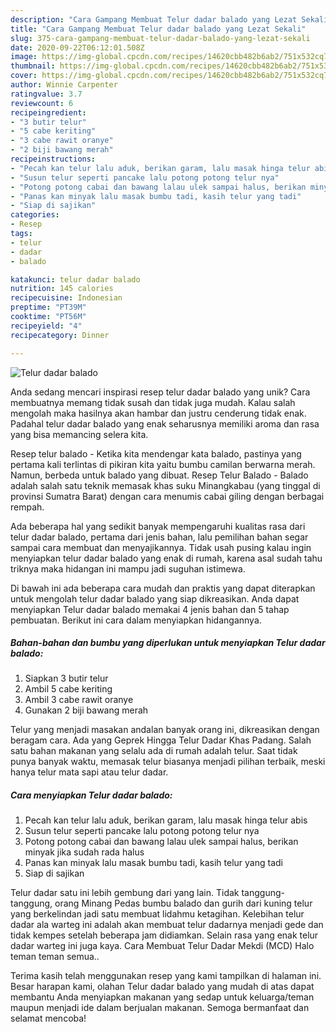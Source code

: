 ```yaml
---
description: "Cara Gampang Membuat Telur dadar balado yang Lezat Sekali"
title: "Cara Gampang Membuat Telur dadar balado yang Lezat Sekali"
slug: 375-cara-gampang-membuat-telur-dadar-balado-yang-lezat-sekali
date: 2020-09-22T06:12:01.508Z
image: https://img-global.cpcdn.com/recipes/14620cbb482b6ab2/751x532cq70/telur-dadar-balado-foto-resep-utama.jpg
thumbnail: https://img-global.cpcdn.com/recipes/14620cbb482b6ab2/751x532cq70/telur-dadar-balado-foto-resep-utama.jpg
cover: https://img-global.cpcdn.com/recipes/14620cbb482b6ab2/751x532cq70/telur-dadar-balado-foto-resep-utama.jpg
author: Winnie Carpenter
ratingvalue: 3.7
reviewcount: 6
recipeingredient:
- "3 butir telur"
- "5 cabe keriting"
- "3 cabe rawit oranye"
- "2 biji bawang merah"
recipeinstructions:
- "Pecah kan telur lalu aduk, berikan garam, lalu masak hinga telur abis"
- "Susun telur seperti pancake lalu potong potong telur nya"
- "Potong potong cabai dan bawang lalau ulek sampai halus, berikan minyak jika sudah rada halus"
- "Panas kan minyak lalu masak bumbu tadi, kasih telur yang tadi"
- "Siap di sajikan"
categories:
- Resep
tags:
- telur
- dadar
- balado

katakunci: telur dadar balado 
nutrition: 145 calories
recipecuisine: Indonesian
preptime: "PT39M"
cooktime: "PT56M"
recipeyield: "4"
recipecategory: Dinner

---
```



![Telur dadar balado](https://img-global.cpcdn.com/recipes/14620cbb482b6ab2/751x532cq70/telur-dadar-balado-foto-resep-utama.jpg)

Anda sedang mencari inspirasi resep telur dadar balado yang unik? Cara membuatnya memang tidak susah dan tidak juga mudah. Kalau salah mengolah maka hasilnya akan hambar dan justru cenderung tidak enak. Padahal telur dadar balado yang enak seharusnya memiliki aroma dan rasa yang bisa memancing selera kita.

Resep telur balado - Ketika kita mendengar kata balado, pastinya yang pertama kali terlintas di pikiran kita yaitu bumbu camilan berwarna merah. Namun, berbeda untuk balado yang dibuat. Resep Telur Balado - Balado adalah salah satu teknik memasak khas suku Minangkabau (yang tinggal di provinsi Sumatra Barat) dengan cara menumis cabai giling dengan berbagai rempah.

Ada beberapa hal yang sedikit banyak mempengaruhi kualitas rasa dari telur dadar balado, pertama dari jenis bahan, lalu pemilihan bahan segar sampai cara membuat dan menyajikannya. Tidak usah pusing kalau ingin menyiapkan telur dadar balado yang enak di rumah, karena asal sudah tahu triknya maka hidangan ini mampu jadi suguhan istimewa.


Di bawah ini ada beberapa cara mudah dan praktis yang dapat diterapkan untuk mengolah telur dadar balado yang siap dikreasikan. Anda dapat menyiapkan Telur dadar balado memakai 4 jenis bahan dan 5 tahap pembuatan. Berikut ini cara dalam menyiapkan hidangannya.

<!--inarticleads1-->

##### Bahan-bahan dan bumbu yang diperlukan untuk menyiapkan Telur dadar balado:

1. Siapkan 3 butir telur
1. Ambil 5 cabe keriting
1. Ambil 3 cabe rawit oranye
1. Gunakan 2 biji bawang merah


Telur yang menjadi masakan andalan banyak orang ini, dikreasikan dengan beragam cara. Ada yang Geprek Hingga Telur Dadar Khas Padang. Salah satu bahan makanan yang selalu ada di rumah adalah telur. Saat tidak punya banyak waktu, memasak telur biasanya menjadi pilihan terbaik, meski hanya telur mata sapi atau telur dadar. 

<!--inarticleads2-->

##### Cara menyiapkan Telur dadar balado:

1. Pecah kan telur lalu aduk, berikan garam, lalu masak hinga telur abis
1. Susun telur seperti pancake lalu potong potong telur nya
1. Potong potong cabai dan bawang lalau ulek sampai halus, berikan minyak jika sudah rada halus
1. Panas kan minyak lalu masak bumbu tadi, kasih telur yang tadi
1. Siap di sajikan


Telur dadar satu ini lebih gembung dari yang lain. Tidak tanggung-tanggung, orang Minang Pedas bumbu balado dan gurih dari kuning telur yang berkelindan jadi satu membuat lidahmu ketagihan. Kelebihan telur dadar ala warteg ini adalah akan membuat telur dadarnya menjadi gede dan tidak kempes setelah beberapa jam didiamkan. Selain rasa yang enak telur dadar warteg ini juga kaya. Cara Membuat Telur Dadar Mekdi (MCD) Halo teman teman semua.. 

Terima kasih telah menggunakan resep yang kami tampilkan di halaman ini. Besar harapan kami, olahan Telur dadar balado yang mudah di atas dapat membantu Anda menyiapkan makanan yang sedap untuk keluarga/teman maupun menjadi ide dalam berjualan makanan. Semoga bermanfaat dan selamat mencoba!
